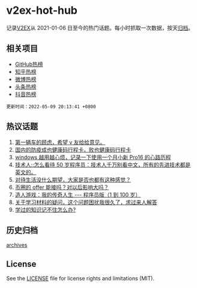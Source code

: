 # v2ex-hot-hub

 记录[V2EX](https://www.v2ex.com/)从 2021-01-06 日至今的热门话题。每小时抓取一次数据，按天[归档](archives)。
 
 ## 相关项目

- [GitHub热榜](https://github.com/snaildev/github-hot-hub)
- [知乎热榜](https://github.com/snaildev/zhihu-hot-hub)
- [微博热榜](https://github.com/snaildev/weibo-hot-hub)
- [头条热榜](https://github.com/snaildev/toutiao-hot-hub)
- [抖音热榜](https://github.com/snaildev/douyin-hot-hub)


 `更新时间：2022-05-09 20:13:41 +0800`

## 热议话题

1. [第一辆车的顾虑，希望 v 友给给意见。](https://www.v2ex.com/t/851591)
1. [国内的防疫成也健康码行程卡，败也健康码行程卡](https://www.v2ex.com/t/851644)
1. [windows 越用越心烦，记录一下使用一个月小新 Pro16 的心路历程](https://www.v2ex.com/t/851764)
1. [技术人::怎么看待 50 岁程序员：技术人千万别看中文，所有的先进技术都是英文的。](https://www.v2ex.com/t/851706)
1. [对待生活没什么期望，大家是否也都有这种感觉？](https://www.v2ex.com/t/851659)
1. [币圈的 offer 能接吗？对以后影响大吗？](https://www.v2ex.com/t/851756)
1. [造人游戏：我的传奇人生 --- 程序员版（1 到 100 岁）](https://www.v2ex.com/t/851681)
1. [关于学习材料的疑问，这个问题困扰我很久了，求过来人解答](https://www.v2ex.com/t/851637)
1. [学过的知识记不住怎么办?](https://www.v2ex.com/t/851728)

## 历史归档

[archives](archives)

## License

See the [LICENSE](LICENSE) file for license rights and limitations (MIT).
